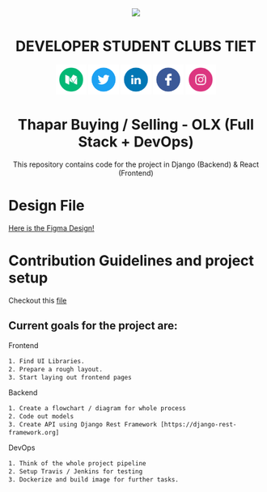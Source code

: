<div align = "center">

<img height=200px src= "https://github.com/developer-student-club-thapar/officialWebsite/blob/master/Frontend/src/assets/dsc_logo.png">

<h1>DEVELOPER STUDENT CLUBS TIET</h1>

<a href="https://medium.com/developer-student-clubs-tiet"><img src="https://github.com/aritraroy/social-icons/blob/master/medium-icon.png?raw=true" width="60"></a>
<a href="https://twitter.com/dsctiet"><img src="https://github.com/aritraroy/social-icons/blob/master/twitter-icon.png?raw=true" width="60"></a>
<a href="https://www.linkedin.com/company/developer-student-club-thapar"><img src="https://github.com/aritraroy/social-icons/blob/master/linkedin-icon.png?raw=true" width="60"></a>
<a href="https://facebook.com/dscthapar"><img src="https://github.com/aritraroy/social-icons/blob/master/facebook-icon.png?raw=true" width="60"></a>
<a href="https://instagram.com/dsc.tiet"><img src="https://github.com/aritraroy/social-icons/blob/master/instagram-icon.png?raw=true" width="60"></a>

# Thapar Buying / Selling - OLX (Full Stack + DevOps)
This repository contains code for the project in Django (Backend) & React (Frontend)

</div>

# Design File
[Here is the Figma Design!](https://www.figma.com/file/xGOjZ0lOckpjGTFVsVKwhK/Thapar_olx?node-id=0%3A1)

# Contribution Guidelines and project setup

Checkout this [file](https://github.com/developer-student-club-thapar/buying_selling_devops/blob/master/CONTRIBUTION.md)

## Current goals for the project are:

Frontend

    1. Find UI Libraries.
    2. Prepare a rough layout.
    3. Start laying out frontend pages

Backend

    1. Create a flowchart / diagram for whole process
    2. Code out models
    3. Create API using Django Rest Framework [https://django-rest-framework.org]

DevOps

    1. Think of the whole project pipeline
    2. Setup Travis / Jenkins for testing
    3. Dockerize and build image for further tasks.
